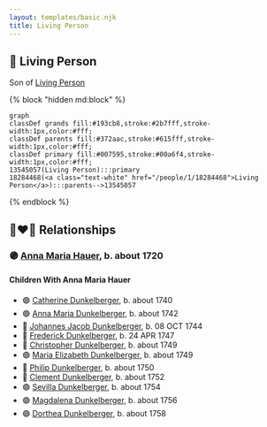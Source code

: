 ```yaml
---
layout: templates/basic.njk
title: Living Person
---
```

## 🔵 Living Person

Son of [Living Person](/people/1/18284468)

{% block "hidden md:block" %}
```mermaid
graph
classDef grands fill:#193cb8,stroke:#2b7fff,stroke-width:1px,color:#fff;
classDef parents fill:#372aac,stroke:#615fff,stroke-width:1px,color:#fff;
classDef primary fill:#007595,stroke:#00a6f4,stroke-width:1px,color:#fff;
13545057(Living Person):::primary
18284468(<a class="text-white" href="/people/1/18284468">Living Person</a>):::parents-->13545057
```
{% endblock %}

## 👩‍❤️‍👨 Relationships

### 🟣 [Anna Maria Hauer](/people/2/22963774), b. about 1720

#### Children With Anna Maria Hauer
* 🟣 [Catherine Dunkelberger](/people/1/19744824), b. about 1740
* 🟣 [Anna Maria Dunkelberger](/people/2/28076308), b. about 1742
* 🔵 [Johannes Jacob Dunkelberger](/people/3/3659869), b. 08 OCT 1744
* 🔵 [Frederick Dunkelberger](/people/2/29307544), b. 24 APR 1747
* 🔵 [Christopher Dunkelberger](/people/8/88832375), b. about 1749
* 🟣 [Maria Elizabeth Dunkelberger](/people/6/68027592), b. about 1749
* 🔵 [Philip Dunkelberger](/people/6/68247643), b. about 1750
* 🔵 [Clement Dunkelberger](/people/7/75287884), b. about 1752
* 🟣 [Sevilla Dunkelberger](/people/4/44893832), b. about 1754
* 🟣 [Magdalena Dunkelberger](/people/5/57016064), b. about 1756
* 🟣 [Dorthea Dunkelberger](/people/5/56682191), b. about 1758